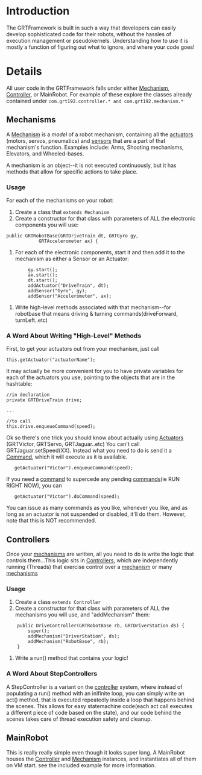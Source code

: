 # Introduction #

The GRTFramework is built in such a way that developers can easily develop sophisticated code for their robots, without the hassles of execution management or pseudokernels. Understanding how to use it is mostly a function of figuring out what to ignore, and where your code goes!

# Details #

All user code in the GRTFramework falls under either [Mechanism](Mechanism.md), [Controller](Controller.md), or MainRobot. For example of these explore the classes already contained under ` com.grt192.controller.* and com.grt192.mechanism.* `

## Mechanisms ##

A [Mechanism](Mechanism.md) is a _model_ of a robot mechanism, containing all the [actuators](Actuator.md) (motors, servos, pneumatics) and [sensors](Sensor.md) that are a part of that mechanism's function. Examples include: Arms, Shooting mechanisms, Elevators, and Wheeled-bases.

A mechanism is an object--it is not executed continuously, but it has methods that allow for specific actions to take place.

### Usage ###

For each of the mechanisms on your robot:
  1. Create a class that ` extends Mechanism `
  1. Create a constructor for that class with parameters of ALL the electronic components you will use:
```
public GRTRobotBase(GRTDriveTrain dt, GRTGyro gy,
            GRTAccelerometer ax) {
```
  1. For each of the electronic components, start it and then add it to the mechanism as either a Sensor or an Actuator:
```
        gy.start();
        ax.start();
        dt.start();
        addActuator("DriveTrain", dt);
        addSensor("Gyro", gy);
        addSensor("Accelerometer", ax);
```
  1. Write high-level methods associated with that mechanism--for robotbase that means driving & turning commands(driveForward, turnLeft..etc)

### A Word About Writing "High-Level" Methods ###
First, to get your actuators out from your mechanism, just call
```
this.getActuator("actuatorName");
```

It may actually be more convenient for you to have private variables for each of the actuators you use, pointing to the objects that are in the hashtable:

```
//in declaration
private GRTDriveTrain drive; 

...

//to call
this.drive.enqueueCommand(speed);
```

Ok so there's one trick you should know about actually using [Actuators](Actuator.md) (GRTVictor, GRTServo, GRTJaguar..etc)
You can't call GRTJaguar.setSpeed(XX). Instead what you need to do is send it a [Command](Command.md), which it will execute as it is available.
```
   getActuator("Victor").enqueueCommand(speed);
```

If you need a [command](Command.md) to supercede any pending [commands](Command.md)(ie RUN RIGHT NOW), you can

```
   getActuator("Victor").doCommand(speed);
```


You can issue as many commands as you like, whenever you like, and as long as an actuator is not suspended or disabled, it'll do them. However, note that this is NOT recommended.

## Controllers ##

Once your [mechanisms](Mechanism.md) are written, all you need to do is write the logic that controls them...This logic sits in [Controllers](Controller.md), which are independently running (Threads) that exercise control over a [mechanism](Mechanism.md) or many [mechanisms](Mechanism.md)

### Usage ###

  1. Create a class ` extends Controller `
  1. Create a constructor for that class with parameters of ALL the mechanisms you will use, and "addMechanism" them:
```
    public DriveController(GRTRobotBase rb, GRTDriverStation ds) {
        super();
        addMechanism("DriverStation", ds);
        addMechanism("RobotBase", rb);
    }
```
  1. Write a run() method that contains your logic!

### A Word About StepControllers ###
A StepController is a variant on the [controller](Controller.md) system, where instead of populating a run() method with an inifinite loop, you can simply write an act() method, that is executed repeatedly inside a loop that happens behind the scenes. This allows for easy statemachine code(each act call executes a different piece of code based on the state), and our code behind the scenes takes care of thread execution safety and cleanup.

## MainRobot ##
This is really really simple even though it looks super long.
A MainRobot houses the [Controller](Controller.md) and [Mechanism](Mechanism.md) instances, and instantiates all of them on VM start. see the included example for more information.